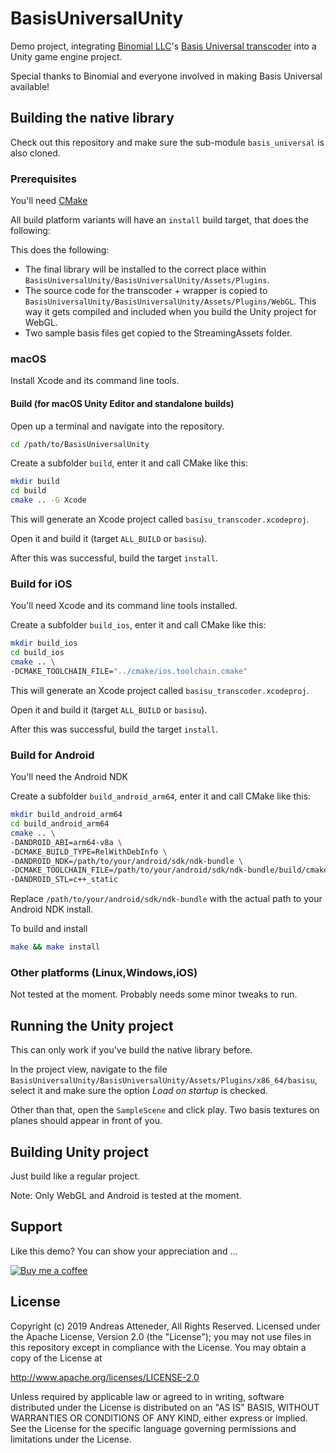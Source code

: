 # BasisUniversalUnity

Demo project, integrating [Binomial LLC](http://www.binomial.info)'s [Basis Universal transcoder](https://github.com/BinomialLLC/basis_universal) into a Unity game engine project.

Special thanks to Binomial and everyone involved in making Basis Universal available!

## Building the native library

Check out this repository and make sure the sub-module `basis_universal` is also cloned.

### Prerequisites

You'll need [CMake](https://cmake.org)

All build platform variants will have an `install` build target, that does the following:

This does the following:

- The final library will be installed to the correct place within `BasisUniversalUnity/BasisUniversalUnity/Assets/Plugins`.
- The source code for the transcoder + wrapper is copied to `BasisUniversalUnity/BasisUniversalUnity/Assets/Plugins/WebGL`. This way it gets compiled and included when you build the Unity project for WebGL.
- Two sample basis files get copied to the StreamingAssets folder.

### macOS

Install Xcode and its command line tools.

#### Build (for macOS Unity Editor and standalone builds)

Open up a terminal and navigate into the repository.

```bash
cd /path/to/BasisUniversalUnity
```

Create a subfolder `build`, enter it and call CMake like this:

```bash
mkdir build
cd build
cmake .. -G Xcode
```

This will generate an Xcode project called `basisu_transcoder.xcodeproj`.

Open it and build it (target `ALL_BUILD` or `basisu`).

After this was successful, build the target `install`.

### Build for iOS

You'll need Xcode and its command line tools installed.

Create a subfolder `build_ios`, enter it and call CMake like this:

```bash
mkdir build_ios
cd build_ios
cmake .. \
-DCMAKE_TOOLCHAIN_FILE="../cmake/ios.toolchain.cmake"
```

This will generate an Xcode project called `basisu_transcoder.xcodeproj`.

Open it and build it (target `ALL_BUILD` or `basisu`).

After this was successful, build the target `install`.

### Build for Android

You'll need the Android NDK

Create a subfolder `build_android_arm64`, enter it and call CMake like this:

```bash
mkdir build_android_arm64
cd build_android_arm64
cmake .. \
-DANDROID_ABI=arm64-v8a \
-DCMAKE_BUILD_TYPE=RelWithDebInfo \
-DANDROID_NDK=/path/to/your/android/sdk/ndk-bundle \
-DCMAKE_TOOLCHAIN_FILE=/path/to/your/android/sdk/ndk-bundle/build/cmake/android.toolchain.cmake \
-DANDROID_STL=c++_static
```

Replace `/path/to/your/android/sdk/ndk-bundle` with the actual path to your Android NDK install.

To build and install

```bash
make && make install
```

### Other platforms (Linux,Windows,iOS)

Not tested at the moment. Probably needs some minor tweaks to run.

## Running the Unity project

This can only work if you've build the native library before.

In the project view, navigate to the file `BasisUniversalUnity/BasisUniversalUnity/Assets/Plugins/x86_64/basisu`, select it and make sure the option *Load on startup* is checked.

Other than that, open the `SampleScene` and click play. Two basis textures on planes should appear in front of you.

## Building Unity project

Just build like a regular project.

Note: Only WebGL and Android is tested at the moment.

## Support

Like this demo? You can show your appreciation and ...

[![Buy me a coffee](https://az743702.vo.msecnd.net/cdn/kofi1.png?v=0)](https://ko-fi.com/C0C3BW7G)

## License

Copyright (c) 2019 Andreas Atteneder, All Rights Reserved.
Licensed under the Apache License, Version 2.0 (the "License");
you may not use files in this repository except in compliance with the License.
You may obtain a copy of the License at

   <http://www.apache.org/licenses/LICENSE-2.0>

Unless required by applicable law or agreed to in writing, software
distributed under the License is distributed on an "AS IS" BASIS,
WITHOUT WARRANTIES OR CONDITIONS OF ANY KIND, either express or implied.
See the License for the specific language governing permissions and
limitations under the License.
